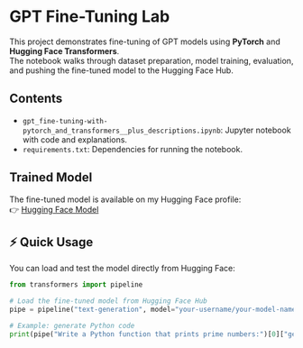# GPT Fine-Tuning Lab

This project demonstrates fine-tuning of GPT models using **PyTorch** and **Hugging Face Transformers**.  
The notebook walks through dataset preparation, model training, evaluation, and pushing the fine-tuned model to the Hugging Face Hub.

## Contents
- `gpt_fine-tuning-with-pytorch_and_transformers__plus_descriptions.ipynb`: Jupyter notebook with code and explanations.
- `requirements.txt`: Dependencies for running the notebook.

## Trained Model
The fine-tuned model is available on my Hugging Face profile:  
👉 [Hugging Face Model](https://huggingface.co/AymenELKani/codeReasoningGPT-v2)


## ⚡ Quick Usage
You can load and test the model directly from Hugging Face:

```python
from transformers import pipeline

# Load the fine-tuned model from Hugging Face Hub
pipe = pipeline("text-generation", model="your-username/your-model-name")

# Example: generate Python code
print(pipe("Write a Python function that prints prime numbers:")[0]["generated_text"])
